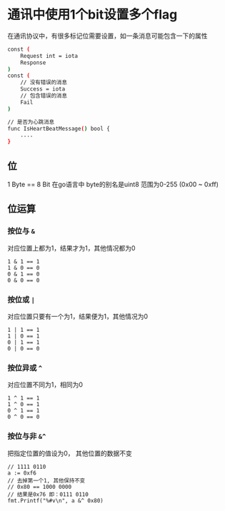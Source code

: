 # 通讯中使用1个bit设置多个flag

在通讯协议中，有很多标记位需要设置，如一条消息可能包含一下的属性

```bash
const (
    Request int = iota
    Response
)
const (
    // 没有错误的消息
    Success = iota
    // 包含错误的消息
    Fail
)

// 是否为心跳消息
func IsHeartBeatMessage() bool {
    ....
}
```

## 位
1 Byte == 8 Bit
在go语言中 byte的别名是uint8 范围为0-255 (0x00 ~ 0xff)

## 位运算

### 按位与 `&`

对应位置上都为1，结果才为1，其他情况都为0
```$bash
1 & 1 == 1
1 & 0 == 0
0 & 1 == 0
0 & 0 == 0
```
### 按位或 `|`

对应位置只要有一个为1，结果便为1，其他情况为0
```$bash
1 | 1 == 1
1 | 0 == 1
0 | 1 == 1
0 | 0 == 0
```
### 按位异或 `^`

对应位置不同为1，相同为0
```$bash
1 ^ 1 == 1
1 ^ 0 == 1
0 ^ 1 == 1
0 ^ 0 == 0
```

### 按位与非 `&^`
把指定位置的值设为0， 其他位置的数据不变
```$bash
// 1111 0110
a := 0xf6 
// 去掉第一个1, 其他保持不变
// 0x80 == 1000 0000
// 结果是0x76 即：0111 0110
fmt.Printf("%#v\n", a &^ 0x80)
```